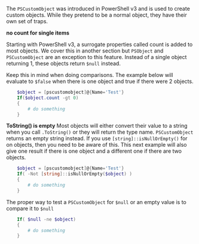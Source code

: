 The `PSCustomObject` was introduced in PowerShell v3 and is used to create 
custom objects. While they pretend to be a normal object, they have their 
own set of traps.

**no count for single items**

Starting with PowerShell v3, a surrogate properties called count is added 
to most objects. We cover this in another section but `PSObject` and 
`PSCustomObject` are an exception to this feature. Instead of a single object
returning 1, these objects return `$null` instead.

Keep this in mind when doing comparisons. The example below will evaluate
to `$false` when there is one object and true if there were 2 objects.


```powershell
    $object = [pscustomobject]@{Name='Test'}
    If($object.count -gt 0)
    {
        # do something
    }
```

**ToString() is empty**
Most objects will either convert their value to a string when you call 
`.ToString()` or they will return the type name. `PSCustomObject` returns 
an empty string instead. If you use `[string]::isNullOrEmpty()` for on 
objects, then you need to be aware of this. This next example will also
give one result if there is one object and a different one if there are 
two objects.

```powershell
    $object = [pscustomobject]@{Name='Test'}
    If( -Not [string]::isNullOrEmpty($object) )
    {
        # do something
    }
```

The proper way to test a `PSCustomObject` for `$null` or an empty value is
to compare it to `$null`

```powershell
    If( $null -ne $object)
    {
        # do something
    }

```
